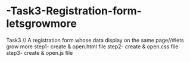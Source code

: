 # -Task3-Registration-form-letsgrowmore
Task3 // A registration form whose data display on the same page//#lets grow more
step1- create & open.html file
step2- create & open.css file
step3- create & open.js file
